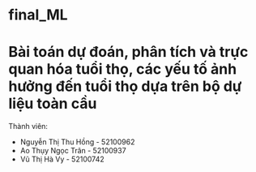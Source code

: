 # **final_ML**
# Bài toán dự đoán, phân tích và trực quan hóa tuổi thọ, các yếu tố ảnh hưởng đến tuổi thọ dựa trên bộ dự liệu toàn cầu
Thành viên: 
- Nguyễn Thị Thu Hồng - 52100962
- Ao Thụy Ngọc Trân - 52100937
- Vũ Thị Hà Vy - 52100742
